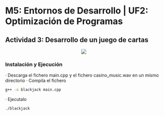 # M5: Entornos de Desarrollo | UF2: Optimización de Programas
## Actividad 3: Desarrollo de un juego de cartas
<p align="center">
  <img src="https://github.com/IvanTrujilloTech/C-Blackjack/assets/73711008/9e418a21-0e9e-4ebc-b6d5-4c3f12985713">
</p>

### Instalación y Ejecución
· Descarga el fichero main.cpp y el fichero casino_music.wav en un mismo directorio
· Compila el fichero
```sh
g++ -o blackjack main.cpp
```
· Ejecutalo
```sh
./blackjack
```
